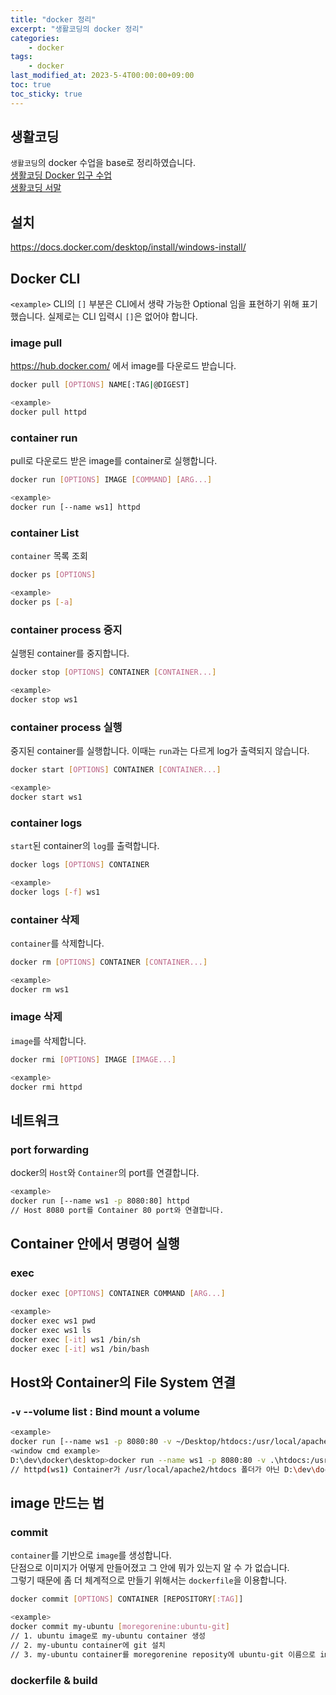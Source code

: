 ```yaml
---
title: "docker 정리"
excerpt: "생활코딩의 docker 정리"
categories:
    - docker
tags:
    - docker
last_modified_at: 2023-5-4T00:00:00+09:00
toc: true
toc_sticky: true
---
```


## 생활코딩
`생활코딩`의 docker 수업을 base로 정리하였습니다.  
[생활코딩 Docker 입구 수업](https://opentutorials.org/course/4781)  
[생활코딩 서말](https://seomal.com/map/1/129)


## 설치
<https://docs.docker.com/desktop/install/windows-install/>

## Docker CLI
`<example>` CLI의 `[]` 부분은 CLI에서 생략 가능한 Optional 임을 표현하기 위해 표기했습니다. 실제로는 CLI 입력시 `[]`은 없어야 합니다.
### image pull
<https://hub.docker.com/> 에서 image를 다운로드 받습니다.
```sh
docker pull [OPTIONS] NAME[:TAG|@DIGEST]

<example>
docker pull httpd
```

### container run
pull로 다운로드 받은 image를 container로 실행합니다.
```sh
docker run [OPTIONS] IMAGE [COMMAND] [ARG...]

<example>
docker run [--name ws1] httpd
```

### container List
`container` 목록 조회
```sh
docker ps [OPTIONS]

<example>
docker ps [-a]
```

### container process 중지
실행된 container를 중지합니다.
```sh
docker stop [OPTIONS] CONTAINER [CONTAINER...]

<example>
docker stop ws1
```

### container process 실행
중지된 container를 실행합니다.
이때는 `run`과는 다르게 log가 출력되지 않습니다.
```sh
docker start [OPTIONS] CONTAINER [CONTAINER...]

<example>
docker start ws1
```

### container logs
`start`된 container의 `log`를 출력합니다.
```sh
docker logs [OPTIONS] CONTAINER

<example>
docker logs [-f] ws1
```

### container 삭제
`container`를 삭제합니다.
```sh
docker rm [OPTIONS] CONTAINER [CONTAINER...]

<example>
docker rm ws1
```

### image 삭제
`image`를 삭제합니다.
```sh
docker rmi [OPTIONS] IMAGE [IMAGE...]

<example>
docker rmi httpd
```

## 네트워크
### port forwarding
docker의 `Host`와 `Container`의 port를 연결합니다.
```sh
<example>
docker run [--name ws1 -p 8080:80] httpd
// Host 8080 port를 Container 80 port와 연결합니다.
```

## Container 안에서 명령어 실행
### exec
```sh
docker exec [OPTIONS] CONTAINER COMMAND [ARG...]

<example>
docker exec ws1 pwd
docker exec ws1 ls
docker exec [-it] ws1 /bin/sh
docker exec [-it] ws1 /bin/bash
```

## Host와 Container의 File System 연결
### `-v` --volume list : Bind mount a volume
```sh
<example>
docker run [--name ws1 -p 8080:80 -v ~/Desktop/htdocs:/usr/local/apache2/htdocs] httpd
<window cmd example>
D:\dev\docker\desktop>docker run --name ws1 -p 8080:80 -v .\htdocs:/usr/local/apache2/htdocs httpd
// httpd(ws1) Container가 /usr/local/apache2/htdocs 폴더가 아닌 D:\dev\docker\desktop\htdocs 폴더를 바라보게 합니다.
```

## image 만드는 법
### commit
`container`를 기반으로 `image`를 생성합니다.  
단점으로 이미지가 어떻게 만들어졌고 그 안에 뭐가 있는지 알 수 가 없습니다.  
그렇기 때문에 좀 더 체계적으로 만들기 위해서는 `dockerfile`을 이용합니다.
```sh
docker commit [OPTIONS] CONTAINER [REPOSITORY[:TAG]]

<example>
docker commit my-ubuntu [moregorenine:ubuntu-git]
// 1. ubuntu image로 my-ubuntu container 생성
// 2. my-ubuntu container에 git 설치
// 3. my-ubuntu container를 moregorenine reposity에 ubuntu-git 이름으로 image 생
```
### dockerfile & build
